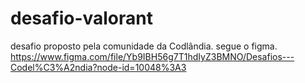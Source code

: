 # desafio-valorant
desafio proposto pela comunidade da Codlândia. segue o figma.
https://www.figma.com/file/Yb9IBH56g7T1hdIyZ3BMNO/Desafios---Codel%C3%A2ndia?node-id=10048%3A3

